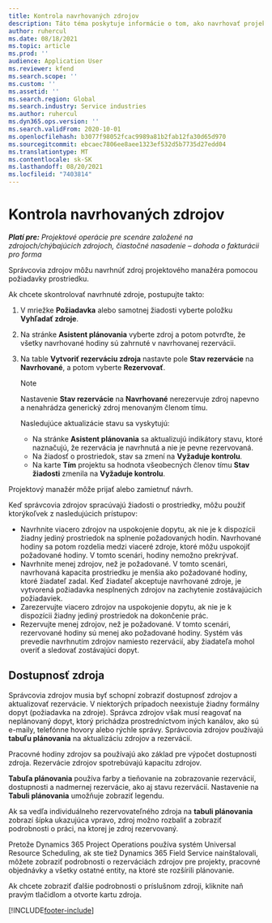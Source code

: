 ```yaml
---
title: Kontrola navrhovaných zdrojov
description: Táto téma poskytuje informácie o tom, ako navrhovať projektové zdroje.
author: ruhercul
ms.date: 08/18/2021
ms.topic: article
ms.prod: ''
audience: Application User
ms.reviewer: kfend
ms.search.scope: ''
ms.custom: ''
ms.assetid: ''
ms.search.region: Global
ms.search.industry: Service industries
ms.author: ruhercul
ms.dyn365.ops.version: ''
ms.search.validFrom: 2020-10-01
ms.openlocfilehash: b3077f98052fcac9989a81b2fab12fa30d65d970
ms.sourcegitcommit: ebcaec7806ee8aee1323ef532d5b7735d27edd04
ms.translationtype: MT
ms.contentlocale: sk-SK
ms.lasthandoff: 08/20/2021
ms.locfileid: "7403814"
---
```

# <a name="review-proposed-resources"></a>Kontrola navrhovaných zdrojov

_**Platí pre:** Projektové operácie pre scenáre založené na zdrojoch/chýbajúcich zdrojoch, čiastočné nasadenie – dohoda o fakturácii pro forma_

Správcovia zdrojov môžu navrhnúť zdroj projektového manažéra pomocou požiadavky prostriedku.

Ak chcete skontrolovať navrhnuté zdroje, postupujte takto:

1. V mriežke **Požiadavka** alebo samotnej žiadosti vyberte položku **Vyhľadať zdroje**.
2. Na stránke **Asistent plánovania** vyberte zdroj a potom potvrďte, že všetky navrhované hodiny sú zahrnuté v navrhovanej rezervácii.
3. Na table **Vytvoriť rezerváciu zdroja** nastavte pole **Stav rezervácie** na **Navrhované**, a potom vyberte **Rezervovať**.

    > [!NOTE]
    > Nastavenie **Stav rezervácie** na **Navrhované** nerezervuje zdroj napevno a nenahrádza generický zdroj menovaným členom tímu.

    Nasledujúce aktualizácie stavu sa vyskytujú:

    - Na stránke **Asistent plánovania** sa aktualizujú indikátory stavu, ktoré naznačujú, že rezervácia je navrhnutá a nie je pevne rezervovaná.
    - Na žiadosť o prostriedok, stav sa zmení na **Vyžaduje kontrolu**.
    - Na karte **Tím** projektu sa hodnota všeobecných členov tímu **Stav žiadosti** zmenila na **Vyžaduje kontrolu**.

Projektový manažér môže prijať alebo zamietnuť návrh.

Keď správcovia zdrojov spracúvajú žiadosti o prostriedky, môžu použiť ktorýkoľvek z nasledujúcich prístupov:

- Navrhnite viacero zdrojov na uspokojenie dopytu, ak nie je k dispozícii žiadny jediný prostriedok na splnenie požadovaných hodín. Navrhované hodiny sa potom rozdelia medzi viaceré zdroje, ktoré môžu uspokojiť požadované hodiny. V tomto scenári, hodiny nemožno prekrývať.
- Navrhnite menej zdrojov, než je požadované. V tomto scenári, navrhovaná kapacita prostriedku je menšia ako požadované hodiny, ktoré žiadateľ zadal. Keď žiadateľ akceptuje navrhované zdroje, je vytvorená požiadavka nesplnených zdrojov na zachytenie zostávajúcich požiadaviek.
- Zarezervujte viacero zdrojov na uspokojenie dopytu, ak nie je k dispozícii žiadny jediný prostriedok na dokončenie prác.
- Rezervujte menej zdrojov, než je požadované. V tomto scenári, rezervované hodiny sú menej ako požadované hodiny. Systém vás prevedie navrhnutím zdrojov namiesto rezervácií, aby žiadateľa mohol overiť a sledovať zostávajúci dopyt.

## <a name="resource-availability"></a>Dostupnosť zdroja

Správcovia zdrojov musia byť schopní zobraziť dostupnosť zdrojov a aktualizovať rezervácie. V niektorých prípadoch neexistuje žiadny formálny dopyt (požiadavka na zdroje). Správca zdrojov však musí reagovať na neplánovaný dopyt, ktorý prichádza prostredníctvom iných kanálov, ako sú e-maily, telefónne hovory alebo rýchle správy. Správcovia zdrojov používajú **tabuľu plánovania** na aktualizáciu zdrojov a rezervácií.

Pracovné hodiny zdrojov sa používajú ako základ pre výpočet dostupnosti zdroja. Rezervácie zdrojov spotrebúvajú kapacitu zdrojov.

**Tabuľa plánovania** používa farby a tieňovanie na zobrazovanie rezervácií, dostupnosti a nadmernej rezervácie, ako aj stavu rezervácií. Nastavenie na **Tabuli plánovania** umožňuje zobraziť legendu.

Ak sa vedľa individuálneho rezervovateľného zdroja na **tabuli plánovania** zobrazí šípka ukazujúca vpravo, zdroj možno rozbaliť a zobraziť podrobnosti o práci, na ktorej je zdroj rezervovaný.

Pretože Dynamics 365 Project Operations používa systém Universal Resource Scheduling, ak ste tiež Dynamics 365 Field Service nainštalovali, môžete zobraziť podrobnosti o rezerváciách zdrojov pre projekty, pracovné objednávky a všetky ostatné entity, na ktoré ste rozšírili plánovanie.

Ak chcete zobraziť ďalšie podrobnosti o príslušnom zdroji, kliknite naň pravým tlačidlom a otvorte kartu zdroja.



[!INCLUDE[footer-include](../includes/footer-banner.md)]
